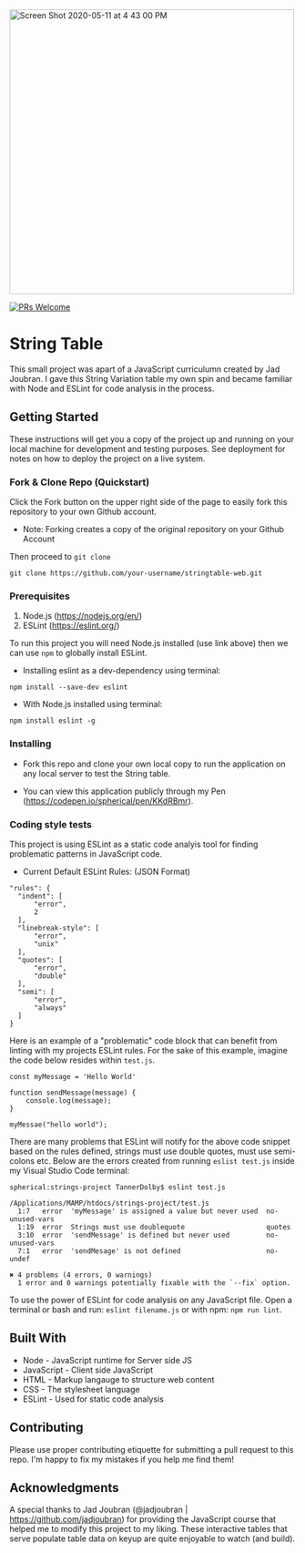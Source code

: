 <img width="500" alt="Screen Shot 2020-05-11 at 4 43 00 PM" src="https://user-images.githubusercontent.com/48612525/81622693-9280f300-93a6-11ea-9cef-2d0bde30dbe8.png">

[![PRs Welcome](https://img.shields.io/badge/PRs-welcome-brightgreen.svg?style=flat-square)](http://makeapullrequest.com)

# String Table
This small project was apart of a JavaScript curriculumn created by Jad Joubran. I gave this String Variation table my own spin and became familiar with Node and ESLint for code analysis in the process.

## Getting Started
These instructions will get you a copy of the project up and running on your local machine for development and testing purposes. See deployment for notes on how to deploy the project on a live system.

### Fork & Clone Repo (Quickstart)
Click the Fork button on the upper right side of the page to easily fork this repository to your own Github account. 
 
* Note: Forking creates a copy of the original repository on your Github Account

Then proceed to `git clone`

```
git clone https://github.com/your-username/stringtable-web.git
```

### Prerequisites
1. Node.js (https://nodejs.org/en/)
2. ESLint (https://eslint.org/)

To run this project you will need Node.js installed (use link above) then we can use `npm` to globally install ESLint.

* Installing eslint as a dev-dependency using terminal:
```
npm install --save-dev eslint
```

* With Node.js installed using terminal:
```
npm install eslint -g
```

### Installing

* Fork this repo and clone your own local copy to run the application on any local server to test the String table.

* You can view this application publicly through my Pen (https://codepen.io/spherical/pen/KKdRBmr).

### Coding style tests

This project is using ESLint as a static code analyis tool for finding problematic patterns in JavaScript code. 

* Current Default ESLint Rules: (JSON Format)

```
"rules": {
  "indent": [
	  "error",
	  2
  ],
  "linebreak-style": [
	  "error",
	  "unix"
  ],
  "quotes": [
	  "error",
	  "double"
  ],
  "semi": [
	  "error",
	  "always"
  ]
}
```

Here is an example of a "problematic" code block that can benefit from linting with my projects ESLint rules. For the sake of this example, imagine the code below resides within `test.js`.

```
const myMessage = 'Hello World'

function sendMessage(message) {
    console.log(message);
}

myMessae("hello world");
```

There are many problems that ESLint will notify for the above code snippet based on the rules defined, strings must use double quotes, must use semi-colons etc. Below are the errors created from running `eslist test.js` inside my Visual Studio Code terminal:

```
spherical:strings-project TannerDolby$ eslint test.js

/Applications/MAMP/htdocs/strings-project/test.js
  1:7   error  'myMessage' is assigned a value but never used  no-unused-vars
  1:19  error  Strings must use doublequote                    quotes
  3:10  error  'sendMessage' is defined but never used         no-unused-vars
  7:1   error  'sendMesage' is not defined                     no-undef

✖ 4 problems (4 errors, 0 warnings)
  1 error and 0 warnings potentially fixable with the `--fix` option.

```

To use the power of ESLint for code analysis on any JavaScript file. Open a terminal or bash and run: `eslint filename.js` or with npm: `npm run lint`.

## Built With
* Node - JavaScript runtime for Server side JS
* JavaScript - Client side JavaScript
* HTML - Markup langauge to structure web content
* CSS - The stylesheet language
* ESLint - Used for static code analysis

## Contributing
Please use proper contributing etiquette for submitting a pull request to this repo. I'm happy to fix my mistakes if you help me find them!

## Acknowledgments
A special thanks to Jad Joubran (@jadjoubran | https://github.com/jadjoubran) for providing the JavaScript course that helped me to modify this project to my liking. These interactive tables that serve populate table data on keyup are quite enjoyable to watch (and build).
